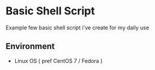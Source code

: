 # Basic Shell Script

Example few basic shell script i've create for my daily use

## Environment

- Linux OS ( pref CentOS 7 / Fedora )
